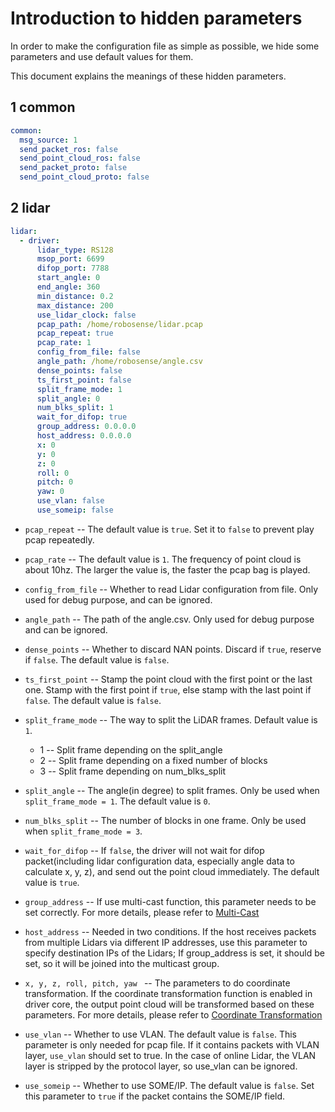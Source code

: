 # Introduction to hidden parameters

In order to make the configuration file as simple as possible, we hide some parameters and use default values for them. 

This document explains the meanings of these hidden parameters. 

## 1 common

```yaml
common:
  msg_source: 1                                         
  send_packet_ros: false                                
  send_point_cloud_ros: false                           
  send_packet_proto: false                              
  send_point_cloud_proto: false                         
```

## 2 lidar

```yaml
lidar:
  - driver:
      lidar_type: RS128            
      msop_port: 6699              
      difop_port: 7788             
      start_angle: 0               
      end_angle: 360             
      min_distance: 0.2            
      max_distance: 200           
      use_lidar_clock: false       
      pcap_path: /home/robosense/lidar.pcap                 
      pcap_repeat: true									    
      pcap_rate: 1  	
      config_from_file: false										
      angle_path: /home/robosense/angle.csv   
      dense_points: false
      ts_first_point: false
      split_frame_mode: 1	      
      split_angle: 0   
      num_blks_split: 1 	                    
      wait_for_difop: true         
      group_address: 0.0.0.0
      host_address: 0.0.0.0
      x: 0
      y: 0
      z: 0
      roll: 0
      pitch: 0
      yaw: 0
      use_vlan: false
      use_someip: false
```

- ```pcap_repeat``` -- The default value is ```true```. Set it to ```false``` to prevent play pcap repeatedly.
- ```pcap_rate``` -- The default value is ```1```. The frequency of point cloud is about 10hz. The larger the value is, the faster the pcap bag is played.
- ```config_from_file``` -- Whether to read Lidar configuration from file. Only used for debug purpose, and can be ignored.
- ```angle_path``` -- The path of the angle.csv. Only used for debug purpose and can be ignored.
- ```dense_points``` -- Whether to discard NAN points. Discard if ```true```, reserve if ```false```. The default value is ```false```.
- ```ts_first_point``` --  Stamp the point cloud with the first point or the last one. Stamp with the first point if ```true```, else stamp with the last point if ```false```. The default value is ```false```. 
- ```split_frame_mode``` -- The way to split the LiDAR frames. Default value is ```1```.
  - 1 -- Split frame depending on the split_angle
  - 2 -- Split frame depending on a fixed number of blocks
  - 3 -- Split frame depending on num_blks_split

- ```split_angle``` --  The angle(in degree) to split frames. Only be used when ```split_frame_mode = 1```. The default value is ```0```.
- ```num_blks_split``` -- The number of blocks in one frame. Only be used when ```split_frame_mode = 3```.
- ```wait_for_difop``` -- If ```false```, the driver will not wait for difop packet(including lidar configuration data, especially angle data to calculate x, y, z), and send out the point cloud immediately. The default value is ```true```.
- ```group_address``` -- If use multi-cast function, this parameter needs to be set correctly. For more details, please refer to  [Multi-Cast](../howto/how_to_use_multi_cast_function.md) 
- ```host_address``` -- Needed in two conditions. If the host receives packets from multiple Lidars via different IP addresses, use this parameter to specify destination IPs of the Lidars; If group_address is set, it should be set, so it will be joined into the multicast group.
- ```x, y, z, roll, pitch, yaw ``` -- The parameters to do coordinate transformation. If the coordinate transformation function is enabled in driver core,  the output point cloud will be transformed based on these parameters. For more details, please refer to [Coordinate Transformation](../howto/how_to_use_coordinate_transformation.md) 
- ```use_vlan``` -- Whether to use VLAN. The default value is ```false```. This parameter is only needed for pcap file. If it contains packets with VLAN layer, ```use_vlan``` should set to true. In the case of online Lidar, the VLAN layer is stripped by the protocol layer, so use_vlan can be ignored. 
- ```use_someip``` -- Whether to use SOME/IP. The default value is ```false```. Set this parameter to ```true``` if the packet contains the SOME/IP field.
